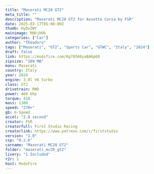 ```yaml
---
title: "Maserati MC20 GT2"
meta_title: ""
description: "Maserati MC20 GT2 for Assetto Corsa by FSR"
date: 2025-03-17T05:00:00Z
thumb: HyDvZWY
mainimage: RNhjH9b
categories: ["Car"]
author: "Theodora"
tags: ["Maserati", "GT2", "Sports Car", "GTWC", "Italy", "2024"]
draft: false
link: https://modsfire.com/0g785A0yaBA6p60
zipsize: "109 MB"
manu: Maserati
country: Italy
year: 2024
engine: 3.0l V6 turbo
class: GT2
drivetrain: RWD
power: 460 bhp 
torque: 418
mass: 1300
speed: "270+"
gb: 6-Speed
accel: "2.8 second"
creator: FSR
creatorfull: First Studio Racing
creatorlink: https://www.patreon.com/c/firststudio
version: "1.0"
csp: "0.2.6"
carname: "Maserati MC20 GT2"
folder: "maserati_mc20_gt2"
livery: "1 Included"
r2r: 1
host: ModsFire
---
```


